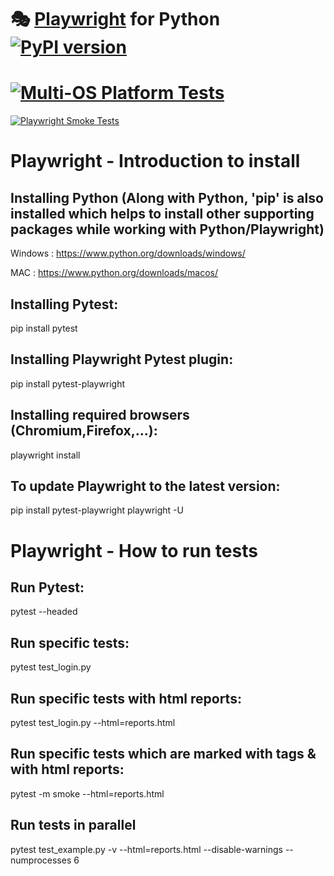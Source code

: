 # 🎭 [Playwright](https://playwright.dev) for Python [![PyPI version](https://badge.fury.io/py/playwright.svg)](https://pypi.python.org/pypi/playwright/)

# [![Multi-OS Platform Tests](https://github.com/MishaFrancis/Playwright/actions/workflows/gh_action_multi_os.yml/badge.svg)](https://github.com/MishaFrancis/Playwright/actions/workflows/gh_action_multi_os.yml)

[![Playwright Smoke Tests](https://github.com/MishaFrancis/Playwright/actions/workflows/playwright_smoke.yml/badge.svg)](https://github.com/MishaFrancis/Playwright/actions/workflows/playwright_smoke.yml)

# Playwright - Introduction to install

## Installing Python (Along with Python, 'pip' is also installed which helps to install other supporting packages while working with Python/Playwright)
Windows : https://www.python.org/downloads/windows/

MAC : https://www.python.org/downloads/macos/

## Installing Pytest:
pip install pytest

## Installing Playwright Pytest plugin:
pip install pytest-playwright

## Installing required browsers (Chromium,Firefox,...):
playwright install

## To update Playwright to the latest version:
pip install pytest-playwright playwright -U

# Playwright - How to run tests

## Run Pytest:
pytest --headed

## Run specific tests:
pytest test_login.py

## Run specific tests with html reports:
pytest test_login.py --html=reports.html

## Run specific tests which are marked with tags & with html reports:
pytest -m smoke --html=reports.html

## Run tests in parallel
pytest test_example.py -v --html=reports.html --disable-warnings --numprocesses 6